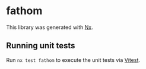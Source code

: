 # fathom

This library was generated with [Nx](https://nx.dev).

## Running unit tests

Run `nx test fathom` to execute the unit tests via [Vitest](https://vitest.dev/).
